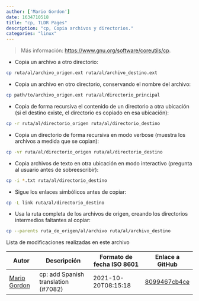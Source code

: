 ```yaml
---
author: ['Mario Gordon']
date: 1634710518
title: "cp, TLDR Pages"
description: "cp, Copia archivos y directorios."
categories: "linux"
---
```

> Más información: <https://www.gnu.org/software/coreutils/cp>.

- Copia un archivo a otro directorio:

```bash
cp ruta/al/archivo_origen.ext ruta/al/archivo_destino.ext
```

- Copia un archivo en otro directorio, conservando el nombre del archivo:

```bash
cp path/to/archivo_origen.ext ruta/al/directorio_principal
```

- Copia de forma recursiva el contenido de un directorio a otra ubicación (si el destino existe, el directorio es copiado en esa ubicación):

```bash
cp -r ruta/al/directorio_origen ruta/al/directorio_destino
```

- Copia un directorio de forma recursiva en modo verbose (muestra los archivos a medida que se copian):

```bash
cp -vr ruta/al/directorio_origen ruta/al/directorio_destino
```

- Copia archivos de texto en otra ubicación en modo interactivo (pregunta al usuario antes de sobreescribir):

```bash
cp -i *.txt ruta/al/directorio_destino
```

- Sigue los enlaces simbólicos antes de copiar:

```bash
cp -L link ruta/al/directorio_destino
```

- Usa la ruta completa de los archivos de origen, creando los directorios intermedios faltantes al copiar:

```bash
cp --parents ruta_de_origen/al/archivo ruta/al/archivo_destino
```
Lista de modificaciones realizadas en este archivo


Autor | Descripción | Formato de fecha ISO 8601 | Enlace a GitHub
------|-----|-----|-----
[Mario Gordon](mailto:80539604+maegop@users.noreply.github.com) | cp: add Spanish translation (#7082) | 2021-10-20T08:15:18 | [8099467cb4ce](https://github.com/tldr-pages/tldr/commit/8099467cb4ce4d6edff9bac4b7d3100d04b00eb3)

